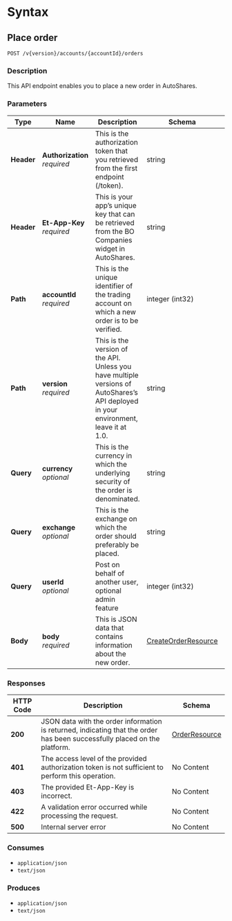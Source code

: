 # Syntax

## Place order

```
POST /v{version}/accounts/{accountId}/orders
```

### Description

This API endpoint enables you to place a new order in AutoShares.

### Parameters

| Type       | Name                                                         | Description                                                                                                                           | Schema                                                           | Default |
| ---------- | ------------------------------------------------------------ | ------------------------------------------------------------------------------------------------------------------------------------- | ---------------------------------------------------------------- | ------- |
| **Header** | <p><strong>Authorization</strong>  <br><em>required</em></p> | This is the authorization token that you retrieved from the first endpoint (/token).                                                  | string                                                           |         |
| **Header** | <p><strong>Et-App-Key</strong>  <br><em>required</em></p>    | This is your app’s unique key that can be retrieved from the BO Companies widget in AutoShares.                                      | string                                                           |         |
| **Path**   | <p><strong>accountId</strong>  <br><em>required</em></p>     | This is the unique identifier of the trading account on which a new order is to be verified.                                          | integer (int32)                                                  |         |
| **Path**   | <p><strong>version</strong>  <br><em>required</em></p>       | This is the version of the API. Unless you have multiple versions of AutoShares’s API deployed in your environment, leave it at 1.0. | string                                                           | `"1"`   |
| **Query**  | <p><strong>currency</strong>  <br><em>optional</em></p>      | This is the currency in which the underlying security of the order is denominated.                                                    | string                                                           |         |
| **Query**  | <p><strong>exchange</strong>  <br><em>optional</em></p>      | This is the exchange on which the order should preferably be placed.                                                                  | string                                                           |         |
| **Query**  | <p><strong>userId</strong>  <br><em>optional</em></p>        | Post on behalf of another user, optional admin feature                                                                                | integer (int32)                                                  | `0`     |
| **Body**   | <p><strong>body</strong>  <br><em>required</em></p>          | This is JSON data that contains information about the new order.                                                                      | [CreateOrderResource](orders\_placeorder.md#createorderresource) |         |

### Responses

| HTTP Code | Description                                                                                                               | Schema                                               |
| --------- | ------------------------------------------------------------------------------------------------------------------------- | ---------------------------------------------------- |
| **200**   | JSON data with the order information is returned, indicating that the order has been successfully placed on the platform. | [OrderResource](orders\_placeorder.md#orderresource) |
| **401**   | The access level of the provided authorization token is not sufficient to perform this operation.                         | No Content                                           |
| **403**   | The provided Et-App-Key is incorrect.                                                                                     | No Content                                           |
| **422**   | A validation error occurred while processing the request.                                                                 | No Content                                           |
| **500**   | Internal server error                                                                                                     | No Content                                           |

### Consumes

* `application/json`
* `text/json`

### Produces

* `application/json`
* `text/json`
